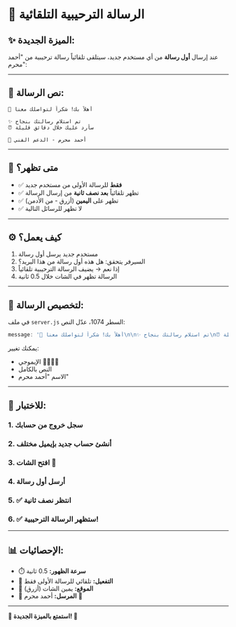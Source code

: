 # 🌟 **الرسالة الترحيبية التلقائية**

## **✨ الميزة الجديدة:**

عند إرسال **أول رسالة** من أي مستخدم جديد، سيتلقى تلقائياً رسالة ترحيبية من "أحمد محرم":

---

## **📝 نص الرسالة:**

```
🌟 أهلاً بك! شكراً لتواصلك معنا

✨ تم استلام رسالتك بنجاح
⏰ سأرد عليك خلال دقائق قليلة

💙 أحمد محرم - الدعم الفني
```

---

## **🎯 متى تظهر؟**

- ✅ **فقط** للرسالة الأولى من مستخدم جديد
- ✅ تظهر تلقائياً **بعد نصف ثانية** من إرسال الرسالة
- ✅ تظهر على **اليمين** (أزرق - من الأدمن)
- ✅ لا تظهر للرسائل التالية

---

## **⚙️ كيف يعمل؟**

1. مستخدم جديد يرسل أول رسالة
2. السيرفر يتحقق: هل هذه أول رسالة من هذا البريد؟
3. إذا نعم → يضيف الرسالة الترحيبية تلقائياً
4. الرسالة تظهر في الشات خلال 0.5 ثانية

---

## **🎨 لتخصيص الرسالة:**

في ملف `server.js` السطر 1074، عدّل النص:

```javascript
message: '🌟 أهلاً بك! شكراً لتواصلك معنا\n\n✨ تم استلام رسالتك بنجاح\n⏰ سأرد عليك خلال دقائق قليلة\n\n💙 أحمد محرم - الدعم الفني',
```

يمكنك تغيير:
- الإيموجي 🌟✨⏰💙
- النص بالكامل
- الاسم "أحمد محرم"

---

## **🧪 للاختبار:**

### **1. سجل خروج من حسابك**
### **2. أنشئ حساب جديد بإيميل مختلف**
### **3. افتح الشات 💬**
### **4. أرسل أول رسالة**
### **5. ✅ انتظر نصف ثانية**
### **6. ✅ ستظهر الرسالة الترحيبية!**

---

## **📊 الإحصائيات:**

- ⏱️ **سرعة الظهور:** 0.5 ثانية
- 🎯 **التفعيل:** تلقائي للرسالة الأولى فقط
- 💬 **الموقع:** يمين الشات (أزرق)
- 👤 **المرسل:** أحمد محرم 👋

---

**🎉 استمتع بالميزة الجديدة! 🚀**

